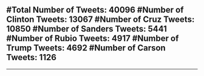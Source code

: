 #Total Number of Tweets: 40096 
#Number of Clinton Tweets: 13067
#Number of Cruz Tweets: 10850
#Number of Sanders Tweets: 5441
#Number of Rubio Tweets: 4917
#Number of Trump Tweets: 4692
#Number of Carson Tweets: 1126
---
---
